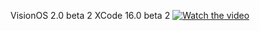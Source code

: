 VisionOS 2.0 beta 2
XCode 16.0 beta 2
[![Watch the video](https://github.com/user-attachments/assets/ea24c90d-47e4-42e0-b232-daa30cb129af)](https://github.com/user-attachments/assets/26703879-f99c-4c78-b149-2132288fb11b)
